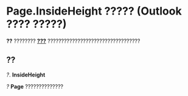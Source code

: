 
# Page.InsideHeight ????? (Outlook ???? ?????)

 **??** ???????? **[???](836941c3-c768-151a-65a5-41c71493033a.md)** ??????????????????????????????????


## ??

 _?_. **InsideHeight**

 _?_ **Page** ??????????????

